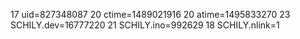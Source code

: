 17 uid=827348087
20 ctime=1489021916
20 atime=1495833270
23 SCHILY.dev=16777220
21 SCHILY.ino=992629
18 SCHILY.nlink=1
